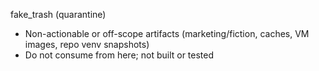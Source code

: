 fake_trash (quarantine)
- Non-actionable or off-scope artifacts (marketing/fiction, caches, VM images, repo venv snapshots)
- Do not consume from here; not built or tested

